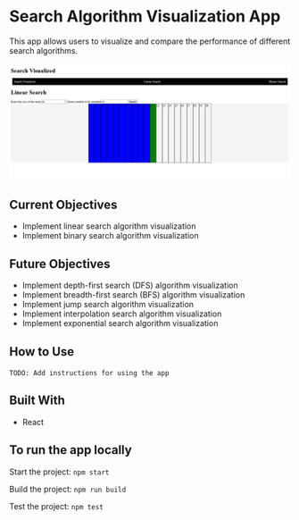 # Search Algorithm Visualization App

This app allows users to visualize and compare the performance of different search algorithms.

![Search Algorithm Visualization App](search.png)

## Current Objectives

* Implement linear search algorithm visualization
* Implement binary search algorithm visualization

## Future Objectives

* Implement depth-first search (DFS) algorithm visualization
* Implement breadth-first search (BFS) algorithm visualization
* Implement jump search algorithm visualization
* Implement interpolation search algorithm visualization
* Implement exponential search algorithm visualization

## How to Use

    TODO: Add instructions for using the app

## Built With

* React

## To run the app locally

Start the project: `npm start`

Build the project: `npm run build`

Test the project: `npm test`
